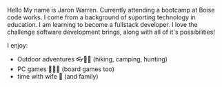 Hello
My name is Jaron Warren. Currently attending a bootcamp at Boise code works. I come from a background of suporting technology in education. I am learning to become a fullstack developer. I love the challenge software development brings, along with all of it's possibilities!

I enjoy:
- Outdoor adventures 👓🎒🥾 (hiking, camping, hunting)
- PC games 👨🏽‍💻 (board games too)
- time with wife 💑 (and family)
